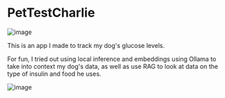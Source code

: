 # PetTestCharlie

![image](https://github.com/user-attachments/assets/aacfe5a1-37ab-4380-bc12-52e560c926a8)

This is an app I made to track my dog's glucose levels.

For fun, I tried out using local inference and embeddings using Ollama to take into context my dog's data, as well as use RAG to look at data on the type of insulin and food he uses.

![image](https://github.com/user-attachments/assets/07d51bc5-4c6e-492d-a685-7b8e1c1c31c7)
